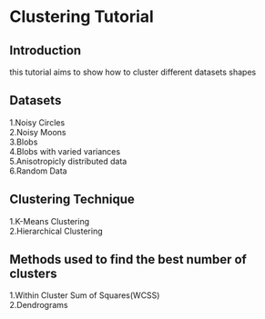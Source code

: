 # Clustering Tutorial

## Introduction
this tutorial aims to show how to cluster different datasets shapes

## Datasets
1.Noisy Circles
<br/>2.Noisy Moons
<br/>3.Blobs
<br/>4.Blobs with varied variances
<br/>5.Anisotropicly distributed data
<br/>6.Random Data

## Clustering Technique
1.K-Means Clustering
<br/>2.Hierarchical Clustering

## Methods used to find the best number of clusters
1.Within Cluster Sum of Squares(WCSS)
<br/>2.Dendrograms
